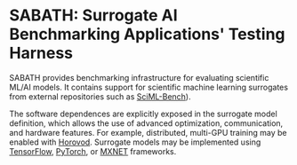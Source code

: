 # SABATH: Surrogate AI Benchmarking Applications' Testing Harness

SABATH provides benchmarking infrastructure for evaluating scientific ML/AI
models. It contains support for scientific machine learning surrogates from
external repositories such as
[SciML-Bench](https://github.com/stfc-sciml/sciml-bench.git)).

The software dependences are explicitly exposed in the surrogate model
definition, which allows the use of advanced optimization, communication, and
hardware features.  For example,  distributed, multi-GPU training may be
enabled with [Horovod](https://github.com/horovod/horovod). Surrogate models
may be implemented using [TensorFlow](https://www.tensorflow.org/),
[PyTorch](https://pytorch.org/), or [MXNET](https://mxnet.apache.org/)
frameworks.
